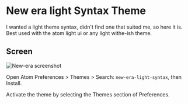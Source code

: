 # New era light Syntax Theme

I wanted a light theme syntax, didn't find one that suited me, so here it is.
Best used with the atom light ui or any light withe-ish theme.

## Screen

![New-era screenshot](https://raw.githubusercontent.com/juanmnl/new-era-light-theme/blob/master/screenshot.png)


Open Atom Preferences > Themes > Search: `new-era-light-syntax`,
then Install.

Activate the theme by selecting the Themes section of Preferences.
